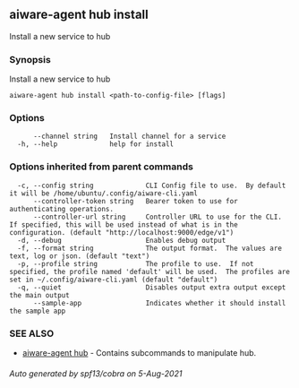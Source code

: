 ## aiware-agent hub install

Install a new service to hub

### Synopsis

Install a new service to hub

```
aiware-agent hub install <path-to-config-file> [flags]
```

### Options

```
      --channel string   Install channel for a service
  -h, --help             help for install
```

### Options inherited from parent commands

```
  -c, --config string             CLI Config file to use.  By default it will be /home/ubuntu/.config/aiware-cli.yaml
      --controller-token string   Bearer token to use for authenticating operations.
      --controller-url string     Controller URL to use for the CLI.  If specified, this will be used instead of what is in the configuration. (default "http://localhost:9000/edge/v1")
  -d, --debug                     Enables debug output
  -f, --format string             The output format.  The values are text, log or json. (default "text")
  -p, --profile string            The profile to use.  If not specified, the profile named 'default' will be used.  The profiles are set in ~/.config/aiware-cli.yaml (default "default")
  -q, --quiet                     Disables output extra output except the main output
      --sample-app                Indicates whether it should install the sample app
```

### SEE ALSO

* [aiware-agent hub](/cli/aiware-agent_hub.md)	 - Contains subcommands to manipulate hub.

###### Auto generated by spf13/cobra on 5-Aug-2021
